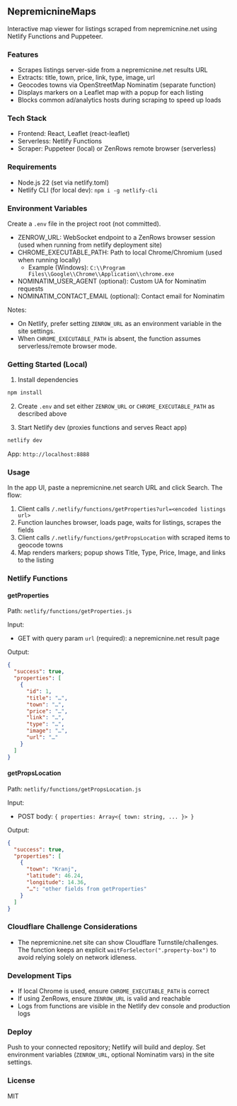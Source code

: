 ## NepremicnineMaps

Interactive map viewer for listings scraped from nepremicnine.net using Netlify Functions and Puppeteer.

### Features

- Scrapes listings server-side from a nepremicnine.net results URL
- Extracts: title, town, price, link, type, image, url
- Geocodes towns via OpenStreetMap Nominatim (separate function)
- Displays markers on a Leaflet map with a popup for each listing
- Blocks common ad/analytics hosts during scraping to speed up loads

### Tech Stack

- Frontend: React, Leaflet (react-leaflet)
- Serverless: Netlify Functions
- Scraper: Puppeteer (local) or ZenRows remote browser (serverless)

### Requirements

- Node.js 22 (set via netlify.toml)
- Netlify CLI (for local dev): `npm i -g netlify-cli`

### Environment Variables

Create a `.env` file in the project root (not committed).

- ZENROW_URL: WebSocket endpoint to a ZenRows browser session (used when running from netlify deployment site)
- CHROME_EXECUTABLE_PATH: Path to local Chrome/Chromium (used when running locally)
  - Example (Windows): `C:\\Program Files\\Google\\Chrome\\Application\\chrome.exe`
- NOMINATIM_USER_AGENT (optional): Custom UA for Nominatim requests
- NOMINATIM_CONTACT_EMAIL (optional): Contact email for Nominatim

Notes:

- On Netlify, prefer setting `ZENROW_URL` as an environment variable in the site settings.
- When `CHROME_EXECUTABLE_PATH` is absent, the function assumes serverless/remote browser mode.

### Getting Started (Local)

1. Install dependencies

```bash
npm install
```

2. Create `.env` and set either `ZENROW_URL` or `CHROME_EXECUTABLE_PATH` as described above

3. Start Netlify dev (proxies functions and serves React app)

```bash
netlify dev
```

App: `http://localhost:8888`

### Usage

In the app UI, paste a nepremicnine.net search URL and click Search. The flow:

1. Client calls `/.netlify/functions/getProperties?url=<encoded listings url>`
2. Function launches browser, loads page, waits for listings, scrapes the fields
3. Client calls `/.netlify/functions/getPropsLocation` with scraped items to geocode towns
4. Map renders markers; popup shows Title, Type, Price, Image, and links to the listing

### Netlify Functions

#### getProperties

Path: `netlify/functions/getProperties.js`

Input:

- GET with query param `url` (required): a nepremicnine.net result page

Output:

```json
{
  "success": true,
  "properties": [
    {
      "id": 1,
      "title": "…",
      "town": "…",
      "price": "…",
      "link": "…",
      "type": "…",
      "image": "…",
      "url": "…"
    }
  ]
}
```

#### getPropsLocation

Path: `netlify/functions/getPropsLocation.js`

Input:

- POST body: `{ properties: Array<{ town: string, ... }> }`

Output:

```json
{
  "success": true,
  "properties": [
    {
      "town": "Kranj",
      "latitude": 46.24,
      "longitude": 14.36,
      "…": "other fields from getProperties"
    }
  ]
}
```

### Cloudflare Challenge Considerations

- The nepremicnine.net site can show Cloudflare Turnstile/challenges. The function keeps an explicit `waitForSelector(".property-box")` to avoid relying solely on network idleness.

### Development Tips

- If local Chrome is used, ensure `CHROME_EXECUTABLE_PATH` is correct
- If using ZenRows, ensure `ZENROW_URL` is valid and reachable
- Logs from functions are visible in the Netlify dev console and production logs

### Deploy

Push to your connected repository; Netlify will build and deploy. Set environment variables (`ZENROW_URL`, optional Nominatim vars) in the site settings.

### License

MIT
